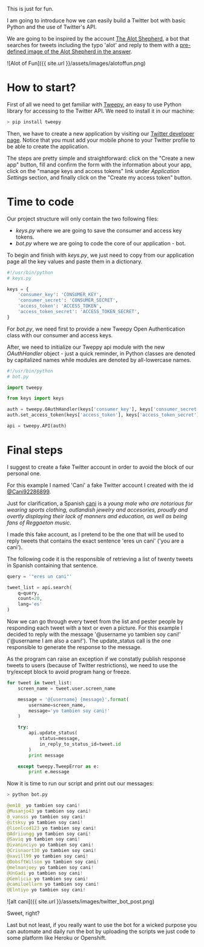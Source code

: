 This is just for fun.

I am going to introduce how we can easily build a Twitter bot with basic Python and the use of Twitter's API.

We are going to be inspired by the account [The Alot Shepherd](https://twitter.com/TheAlotShepherd/), a bot that searches for tweets including the typo 'alot' and reply to them with a [pre-defined image of the Alot Shepherd in the answer](https://twicopy.org/TheAlotShepherd/).

![Alot of Fun]({{ site.url }}/assets/images/alotoffun.png)

# How to start?

First of all we need to get familiar with [Tweepy](http://tweepy.readthedocs.io/en/v3.5.0/), an easy to use Python library for accessing to the Twitter API. We need to install it in our machine:

```python
> pip install tweepy
```

Then, we have to create a new application by visiting our [Twitter developer page](https://apps.twitter.com/). Notice that you must add your mobile phone to your Twitter profile to be able to create the application.

The steps are pretty simple and straightforward: click on the "Create a new app" button, fill and confirm the form with the information about your app, click on the "manage keys and access tokens" link under *Application Settings* section, and finally click on the "Create my access token" button.

# Time to code

Our project structure will only contain the two following files:

- *keys.py* where we are going to save the consumer and access key tokens.
- *bot.py* where we are going to code the core of our application - bot.

To begin and finish with *keys.py*, we just need to copy from our application page all the key values and paste them in a dictionary.

```python
#!/usr/bin/python
# keys.py

keys = {
    'consumer_key': 'CONSUMER_KEY',
    'consumer_secret': 'CONSUMER_SECRET',
    'access_token': 'ACCESS_TOKEN',
    'access_token_secret': 'ACCESS_TOKEN_SECRET',
}
```

For *bot.py*, we need first to provide a new Tweepy Open Authentication class with our consumer and access keys.

After, we need to initialize our Tweppy api module with the new *OAuthHandler* object - just a quick reminder, in Python classes are denoted by capitalized names while modules are denoted by all-lowercase names.

```python
#!/usr/bin/python
# bot.py

import tweepy

from keys import keys

auth = tweepy.OAuthHandler(keys['consumer_key'], keys['consumer_secret'])
auth.set_access_token(keys['access_token'], keys['access_token_secret'])

api = tweepy.API(auth)
```

# Final steps

I suggest to create a fake Twitter account in order to avoid the block of our personal one.

For this example I named 'Cani' a fake Twitter account I created with the id [@Cani92286899](https://twitter.com/Cani92286899/with_replies).

Just for clarification, a Spanish [cani](https://www.quora.com/Whats-the-meaning-of-Spanish-cani-choni-etc) is a *young male who are notorious for wearing sports clothing, outlandish jewelry and accesories, proudly and overtly displaying their lack of manners and education, as well as being fans of Reggaeton music*.

I made this fake account, as I pretend to be the one that will be used to reply tweets that contains the exact sentence 'eres un cani' ('you are a cani').

The following code it is the responsible of retrieving a list of twenty tweets in Spanish containing that sentence.

```python
query = '"eres un cani"'

tweet_list = api.search(
    q=query,
    count=20,
    lang='es'
)
```

Now we can go through every tweet from the list and pester people by responding each tweet with a text or even a picture. For this example I decided to reply with the message '@username yo tambien soy cani!' ('@username I am also a cani!'). The update_status call is the one responsible to generate the response to the message.

As the program can raise an exception if we constatly publish response tweets to users (because of Twitter restrictions), we need to use the try/except block to avoid program hang or freeze.

```python
for tweet in tweet_list:
    screen_name = tweet.user.screen_name

    message = '@{username} {message}'.format(
        username=screen_name,
        message='yo tambien soy cani!'
    )

    try:
        api.update_status(
            status=message,
            in_reply_to_status_id=tweet.id
        )
        print message

    except tweepy.TweepError as e:
        print e.message

```

Now it is time to run our script and print out our messages:

```python
> python bot.py

@em18_ yo tambien soy cani!
@Musanjo43 yo tambien soy cani!
@_vansss yo tambien soy cani!
@itsksy yo tambien soy cani!
@lionlcod123 yo tambien soy cani!
@Adriiungg yo tambien soy cani!
@Saviq yo tambien soy cani!
@ivaninciyo yo tambien soy cani!
@Crisnaort30 yo tambien soy cani!
@xavill99 yo tambien soy cani!
@DobsftWilson yo tambien soy cani!
@melmanjoey yo tambien soy cani!
@UnGadi yo tambien soy cani!
@Gemlicia yo tambien soy cani!
@camiluellarm yo tambien soy cani!
@Elntiyo yo tambien soy cani!
```

![alt cani]({{ site.url }}/assets/images/twitter_bot_post.png)

Sweet, right?

Last but not least, if you really want to use the bot for a wicked purpose you can automate and daily run the bot by uploading the scripts we just code to some platform like Heroku or Openshift.




